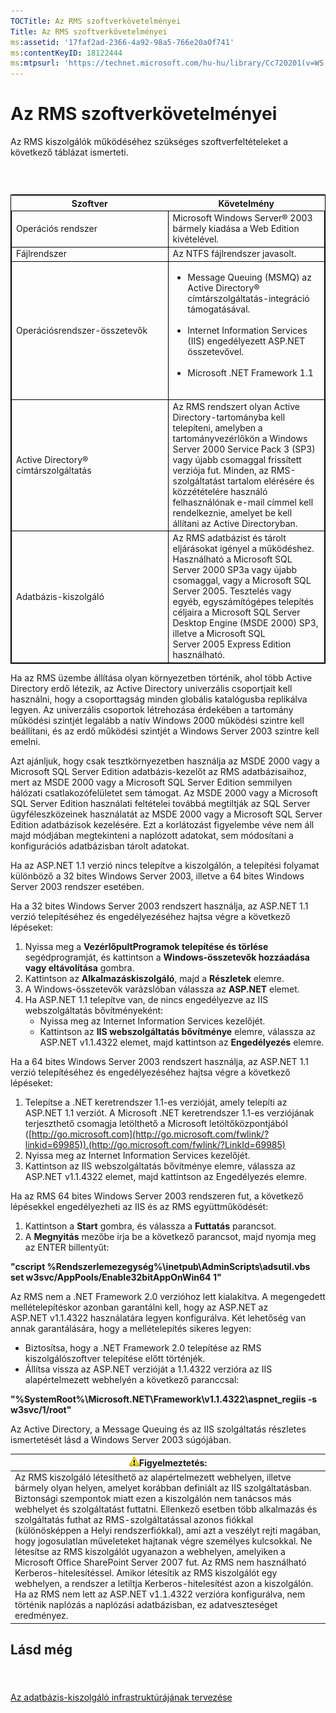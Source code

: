```yaml
---
TOCTitle: Az RMS szoftverkövetelményei
Title: Az RMS szoftverkövetelményei
ms:assetid: '17faf2ad-2366-4a92-98a5-766e20a0f741'
ms:contentKeyID: 18122444
ms:mtpsurl: 'https://technet.microsoft.com/hu-hu/library/Cc720201(v=WS.10)'
---
```


Az RMS szoftverkövetelményei
============================

Az RMS kiszolgálók működéséhez szükséges szoftverfeltételeket a következő táblázat ismerteti.

###  

 
<table style="border:1px solid black;">
<colgroup>
<col width="50%" />
<col width="50%" />
</colgroup>
<thead>
<tr class="header">
<th>Szoftver</th>
<th>Követelmény</th>
</tr>
</thead>
<tbody>
<tr class="odd">
<td style="border:1px solid black;">Operációs rendszer</td>
<td style="border:1px solid black;">Microsoft Windows Server® 2003 bármely kiadása a Web Edition kivételével.</td>
</tr>
<tr class="even">
<td style="border:1px solid black;">Fájlrendszer</td>
<td style="border:1px solid black;">Az NTFS fájlrendszer javasolt.</td>
</tr>
<tr class="odd">
<td style="border:1px solid black;">Operációsrendszer-összetevők</td>
<td style="border:1px solid black;"><ul>
<li>Message Queuing (MSMQ) az Active Directory® címtárszolgáltatás-integráció támogatásával.<br />
<br />
</li>
<li>Internet Information Services (IIS) engedélyezett ASP.NET összetevővel.<br />
<br />
</li>
<li>Microsoft .NET Framework 1.1<br />
<br />
</li>
</ul></td>
</tr>
<tr class="even">
<td style="border:1px solid black;">Active Directory® címtárszolgáltatás</td>
<td style="border:1px solid black;">Az RMS rendszert olyan Active Directory-tartományba kell telepíteni, amelyben a tartományvezérlőkön a Windows Server 2000 Service Pack 3 (SP3) vagy újabb csomaggal frissített verziója fut. Minden, az RMS-szolgáltatást tartalom elérésére és közzétételére használó felhasználónak e-mail címmel kell rendelkeznie, amelyet be kell állítani az Active Directoryban.</td>
</tr>
<tr class="odd">
<td style="border:1px solid black;">Adatbázis-kiszolgáló</td>
<td style="border:1px solid black;">Az RMS adatbázist és tárolt eljárásokat igényel a működéshez. Használható a Microsoft SQL Server 2000 SP3a vagy újabb csomaggal, vagy a Microsoft SQL Server 2005. Tesztelés vagy egyéb, egyszámítógépes telepítés céljaira a Microsoft SQL Server Desktop Engine (MSDE 2000) SP3, illetve a Microsoft SQL Server 2005 Express Edition használható.</td>
</tr>
</tbody>
</table>
  
Ha az RMS üzembe állítása olyan környezetben történik, ahol több Active Directory erdő létezik, az Active Directory univerzális csoportjait kell használni, hogy a csoporttagság minden globális katalógusba replikálva legyen. Az univerzális csoportok létrehozása érdekében a tartomány működési szintjét legalább a natív Windows 2000 működési szintre kell beállítani, és az erdő működési szintjét a Windows Server 2003 szintre kell emelni.
  
Azt ajánljuk, hogy csak tesztkörnyezetben használja az MSDE 2000 vagy a Microsoft SQL Server Edition adatbázis-kezelőt az RMS adatbázisaihoz, mert az MSDE 2000 vagy a Microsoft SQL Server Edition semmilyen hálózati csatlakozófelületet sem támogat. Az MSDE 2000 vagy a Microsoft SQL Server Edition használati feltételei továbbá megtiltják az SQL Server ügyféleszközeinek használatát az MSDE 2000 vagy a Microsoft SQL Server Edition adatbázisok kezelésére. Ezt a korlátozást figyelembe véve nem áll majd módjában megtekinteni a naplózott adatokat, sem módosítani a konfigurációs adatbázisban tárolt adatokat. 
  
Ha az ASP.NET 1.1 verzió nincs telepítve a kiszolgálón, a telepítési folyamat különböző a 32 bites Windows Server 2003, illetve a 64 bites Windows Server 2003 rendszer esetében.
  
Ha a 32 bites Windows Server 2003 rendszert használja, az ASP.NET 1.1 verzió telepítéséhez és engedélyezéséhez hajtsa végre a következő lépéseket:
  
1.  Nyissa meg a **VezérlőpultProgramok telepítése és törlése** segédprogramját, és kattintson a **Windows-összetevők hozzáadása vagy eltávolítása** gombra.  
2.  Kattintson az **Alkalmazáskiszolgáló**, majd a **Részletek** elemre.  
3.  A Windows-összetevők varázslóban válassza az **ASP.NET** elemet.  
4.  Ha ASP.NET 1.1 telepítve van, de nincs engedélyezve az IIS webszolgáltatás bővítményeként:  
    -   Nyissa meg az Internet Information Services kezelőjét.  
    -   Kattintson az **IIS webszolgáltatás bővítménye** elemre, válassza az ASP.NET v1.1.4322 elemet, majd kattintson az **Engedélyezés** elemre.
  
Ha a 64 bites Windows Server 2003 rendszert használja, az ASP.NET 1.1 verzió telepítéséhez és engedélyezéséhez hajtsa végre a következő lépéseket:
  
1.  Telepítse a .NET keretrendszer 1.1-es verzióját, amely telepíti az ASP.NET 1.1 verziót. A Microsoft .NET keretrendszer 1.1-es verziójának terjeszthető csomagja letölthető a Microsoft letöltőközpontjából ([http://go.microsoft.com](http://go.microsoft.com/fwlink/?linkid=69985)).(http://go.microsoft.com/fwlink/?LinkId=69985)  
2.  Nyissa meg az Internet Information Services kezelőjét.  
3.  Kattintson az IIS webszolgáltatás bővítménye elemre, válassza az ASP.NET v1.1.4322 elemet, majd kattintson az Engedélyezés elemre.
  
Ha az RMS 64 bites Windows Server 2003 rendszeren fut, a következő lépésekkel engedélyezheti az IIS és az RMS együttműködését:
  
1.  Kattintson a **Start** gombra, és válassza a **Futtatás** parancsot.  
2.  A **Megnyitás** mezőbe írja be a következő parancsot, majd nyomja meg az ENTER billentyűt:
  
**"cscript %Rendszerlemezegység%\\inetpub\\AdminScripts\\adsutil.vbs set w3svc/AppPools/Enable32bitAppOnWin64 1"**
  
Az RMS nem a .NET Framework 2.0 verzióhoz lett kialakítva. A megengedett mellételepítéskor azonban garantálni kell, hogy az ASP.NET az ASP.NET v1.1.4322 használatára legyen konfigurálva. Két lehetőség van annak garantálására, hogy a mellételepítés sikeres legyen:
  
-   Biztosítsa, hogy a .NET Framework 2.0 telepítése az RMS kiszolgálószoftver telepítése előtt történjék.  
-   Állítsa vissza az ASP.NET verzióját a 1.1.4322 verzióra az IIS alapértelmezett webhelyén a következő paranccsal:
  
**"%SystemRoot%\\Microsoft.NET\\Framework\\v1.1.4322\\aspnet\_regiis -s w3svc/1/root"**
  
Az Active Directory, a Message Queuing és az IIS szolgáltatás részletes ismertetését lásd a Windows Server 2003 súgójában.
  
| ![](images/Cc720201.Caution(WS.10).gif)Figyelmeztetés:                                                                                                                                                                                                                                                                                                                                                                                                                                                                                                                                                                                                                                                                                                                                                                                                                                             |  
|---------------------------------------------------------------------------------------------------------------------------------------------------------------------------------------------------------------------------------------------------------------------------------------------------------------------------------------------------------------------------------------------------------------------------------------------------------------------------------------------------------------------------------------------------------------------------------------------------------------------------------------------------------------------------------------------------------------------------------------------------------------------------------------------------------------------------------------------------------------------------------------------------------------------------------|  
| Az RMS kiszolgáló létesíthető az alapértelmezett webhelyen, illetve bármely olyan helyen, amelyet korábban definiált az IIS szolgáltatásban. Biztonsági szempontok miatt ezen a kiszolgálón nem tanácsos más webhelyet és szolgáltatást futtatni. Ellenkező esetben több alkalmazás és szolgáltatás futhat az RMS-szolgáltatással azonos fiókkal (különösképpen a Helyi rendszerfiókkal), ami azt a veszélyt rejti magában, hogy jogosulatlan műveleteket hajtanak végre személyes kulcsokkal. Ne létesítse az RMS kiszolgálót ugyanazon a webhelyen, amelyiken a Microsoft Office SharePoint Server 2007 fut. Az RMS nem használható Kerberos-hitelesítéssel. Amikor létesítik az RMS kiszolgálót egy webhelyen, a rendszer a letiltja Kerberos-hitelesítést azon a kiszolgálón. Ha az RMS nem lett az ASP.NET v1.1.4322 verzióra konfigurálva, nem történik naplózás a naplózási adatbázisban, ez adatveszteséget eredményez. |
  
Lásd még  
--------
  
####  
  
[Az adatbázis-kiszolgáló infrastruktúrájának tervezése](https://technet.microsoft.com/b12354bd-3143-4d1f-b5aa-450c4550653c)
